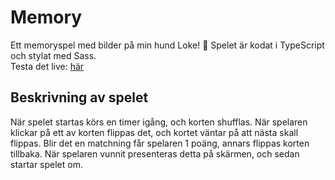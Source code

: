 # Memory
Ett memoryspel med bilder på min hund Loke! 🐶 Spelet är kodat i TypeScript och stylat med Sass. 
<br>
Testa det live: <a href="https://felicianorman.github.io/memorygame/">här</a>

## Beskrivning av spelet
När spelet startas körs en timer igång, och korten shufflas. När spelaren klickar på ett av korten flippas det, och kortet väntar på att nästa skall flippas. Blir det en matchning får spelaren 1 poäng, annars flippas korten tillbaka. När spelaren vunnit presenteras detta på skärmen, och sedan startar spelet om.
